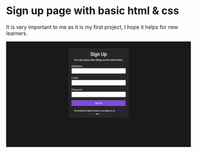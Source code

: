 # Sign up page with basic html & css
It is very important to me as it is my first project, I hope it helps for new learners.

![Alt text](/img/preview.png)
